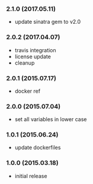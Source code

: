 ### 2.1.0 (2017.05.11)

* update sinatra gem to v2.0

### 2.0.2 (2017.04.07)

* travis integration
* license update
* cleanup

### 2.0.1 (2015.07.17)

* docker ref

### 2.0.0 (2015.07.04)

* set all variables in lower case

### 1.0.1 (2015.06.24)

* update dockerfiles

### 1.0.0 (2015.03.18)

* initial release
